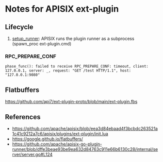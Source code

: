 # Notes for APISIX ext-plugin

## Lifecycle

1. [setup_runner](https://github.com/apache/apisix/blob/eea3d84ebaad4f3bcbdc263521a1c41c9212a7c6/apisix/plugins/ext-plugin/init.lua#L593): APISIX runs the plugin runner as a subprocess (spawn_proc ext-plugin.cmd)

### RPC_PREPARE_CONF

```
phase_func(): failed to receive RPC_PREPARE_CONF: timeout, client: 127.0.0.1, server: _, request: "GET /test HTTP/1.1", host: "127.0.0.1:9080"
```

## Flatbuffers

https://github.com/api7/ext-plugin-proto/blob/main/ext-plugin.fbs

## References

- https://github.com/apache/apisix/blob/eea3d84ebaad4f3bcbdc263521a1c41c9212a7c6/apisix/plugins/ext-plugin/init.lua
- https://google.github.io/flatbuffers/
- https://github.com/apache/apisix-go-plugin-runner/blob/dffe3beae93be9ea632d84763c911e66b6130c28/internal/server/server.go#L124